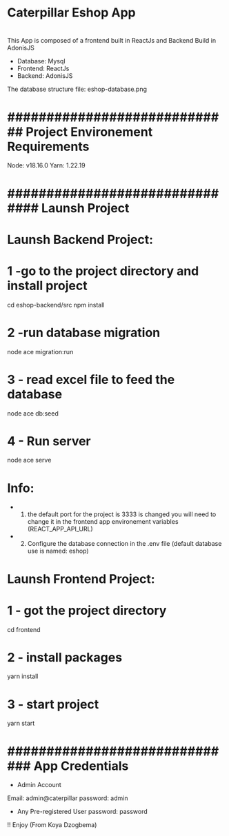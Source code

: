 # ################################################################################################
#
#                                     Caterpillar Eshop App
#
#
# ###############################################################################################

This App is composed of a frontend built in ReactJs and Backend Build in AdonisJS

- Database: Mysql
- Frontend: ReactJs
- Backend: AdonisJS

The database structure file: eshop-database.png

# ############################# Project Environement Requirements ##############################

Node: v18.16.0
Yarn: 1.22.19


# ############################### Launsh Project ###################################################

# Launsh Backend Project:

# 1 -go to the project directory and install project
cd eshop-backend/src
npm install
# 2 -run database migration
node ace migration:run
# 3 - read excel file to feed the database
node ace db:seed
# 4 - Run server
node ace serve


# Info: 
 - 1. the default port for the project is 3333 is changed you will need to change it in the frontend app environement variables (REACT_APP_API_URL)

 - 2. Configure the database connection in the .env file (default database use is named: eshop)




# Launsh Frontend Project:
# 1 - got the project directory 
cd frontend
# 2 - install packages
yarn install
# 3 - start project
yarn start



# ############################## App Credentials #########################
- Admin Account

Email: admin@caterpillar
password: admin

- Any Pre-registered User 
password: password

!! Enjoy (From Koya Dzogbema)
